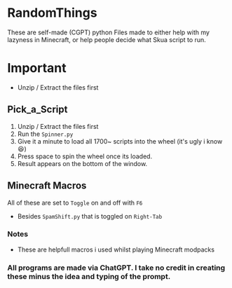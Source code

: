 # __RandomThings__
These are self-made (CGPT) python Files made to either help with my lazyness in Minecraft, or help people decide what Skua script to run.

# **__Important__** 
- Unzip / Extract the files first

## __Pick_a_Script__
 1. Unzip / Extract the files first
 2. Run the `Spinner.py`
 3. Give it a minute to load all 1700~ scripts into the wheel (it's ugly i know 😆)
 4. Press space to spin the wheel once its loaded.
 5. Result appears on the bottom of the window.

## __Minecraft Macros__
All of these are set to `Toggle` on and off with `F6`
 - Besides `SpamShift.py` that is toggled on `Right-Tab`

### Notes 
 - These are helpfull macros i used whilst playing Minecraft modpacks

### **All programs are made via ChatGPT. I take no credit in creating these minus the idea and typing of the prompt.**
